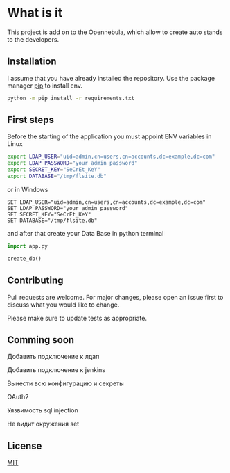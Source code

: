 # What is it

This project is add on to the Opennebula, which allow to create auto stands to the developers.

## Installation

I assume that you have already installed the repository.
Use the package manager [pip](https://pip.pypa.io/en/stable/) to install env.

```bash
python -m pip install -r requirements.txt
```

## First steps

Before the starting of the application you must appoint ENV variables in Linux

```bash
export LDAP_USER="uid=admin,cn=users,cn=accounts,dc=example,dc=com"
export LDAP_PASSWORD="your_admin_password"
export SECRET_KEY="SeCrEt_KeY"
export DATABASE="/tmp/flsite.db"
```

or in Windows

```console
SET LDAP_USER="uid=admin,cn=users,cn=accounts,dc=example,dc=com"
SET LDAP_PASSWORD="your_admin_password"
SET SECRET_KEY="SeCrEt_KeY"
SET DATABASE="/tmp/flsite.db"
```

and after that create your Data Base in python terminal


```python
import app.py

create_db()

```


## Contributing
Pull requests are welcome. For major changes, please open an issue first to discuss what you would like to change.

Please make sure to update tests as appropriate.

## Comming soon
Добавить подключение к лдап 

Добавить подключение к jenkins

Вынести всю конфигурацию и секреты 

OAuth2 

Уязвимость sql injection

Не видит окружения set 

## License
[MIT](https://choosealicense.com/licenses/mit/)